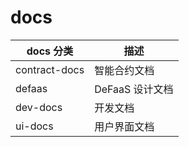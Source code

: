 # docs

| docs 分类     | 描述            |
| ------------- | --------------- |
| contract-docs | 智能合约文档    |
| defaas        | DeFaaS 设计文档 |
| dev-docs      | 开发文档        |
| ui-docs       | 用户界面文档    |

